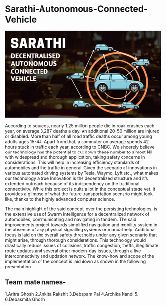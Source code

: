# Sarathi-Autonomous-Connected-Vehicle

![Alt text](https://github.com/aritrog/sarathi/blob/master/Sarathi.png?raw=true "Optional Title")

According to sources, nearly 1.25 million people die in road crashes each year, on
average 3,287 deaths a day. An additional 20-50 million are injured or disabled. More than half
of all road traffic deaths occur among young adults ages 15-44. Apart from that, a commuter
on average spends 42 hours stuck in traffic each year, according to CNBC. We sincerely
believe our technology has the potential to cut down these number to almost Nil with
widespread and thorough application, taking safety concerns in considerations. This will help in
increasing efficiency standards of automobiles and the traffic in general.
Given the scenario of innovations in various automated driving systems by Tesla, Waymo, Lyft
etc., what makes our technology a true Innovation is the decentralized structure and it’s
extended outreach because of its independency on the traditional connectivity. While this
project is quite a lot in the conceptual stage yet, it provides a glimpse of what the future
transportation scenario might look like, thanks to the highly advanced computer science.


The main highlight of the said concept, over the persisting technologies, is the extensive use of  Swarm Intelligence for a decentralized network of automobiles, communicating and navigating in tandem. The said improvements project towards simplified navigation and mobility system in the absence of any physical signalling systems or manual help. Additional focus is laid on the overall safety thresholds under any given scenario that might arise, through thorough considerations. 
This technology would drastically reduce issues of collisions, traffic congestion, thefts, illegitimate route updates and several other modern-day issues, through a live interconnectivity and updation network. 
The know-how and scope of the implementation of the concept is laid down as shown in the following presentation.







## **Team mate names-**
1.Aritra Ghosh
2.Ankita Rakshit
3.Debapam Pal
4.Archika Nandi
5.<Ranit change here>
6.Debasmita Ghosh 

